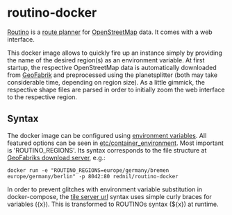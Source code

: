 # routino-docker

[Routino](http://www.routino.org/) is a [route planner](https://en.wikipedia.org/wiki/Journey_planner) for [OpenStreetMap](https://www.openstreetmap.org) data. It comes with a web interface.

This docker image allows to quickly fire up an instance simply by providing the name of the desired region(s) as an environment variable. At first startup, the respective OpenStreetMap data is automatically downloaded from [GeoFabrik](http://www.geofabrik.de/) and preprocessed using the planetsplitter (both may take considerable time, depending on region size).
As a little gimmick, the respective shape files are parsed in order to initially zoom the web interface to the respective region.

## Syntax

The docker image can be configured using [environment variables](https://docs.docker.com/engine/reference/run/#env-environment-variables). All featured options can be seen in [etc/container_environment](https://github.com/rednil/routino-docker/tree/master/etc/container_environment). Most important is 'ROUTINO_REGIONS'. Its syntax corresponds to the file structure at [GeoFabriks download server](https://download.geofabrik.de), e.g.:

`docker run -e "ROUTINO_REGIONS=europe/germany/bremen europe/germany/berlin" -p 8042:80 rednil/routino-docker`

In order to prevent glitches with environment variable substitution in docker-compose, the [tile server url](https://github.com/rednil/routino-docker/blob/master/etc/container_environment/ROUTINO_TILE_URL) syntax uses simple curly braces for variables ({x}). This is transformed to ROUTINOs syntax (${x}) at runtime.
